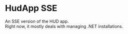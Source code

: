 # HudApp SSE

An SSE version of the HUD app.  
Right now, it mostly deals with managing .NET installations.  

